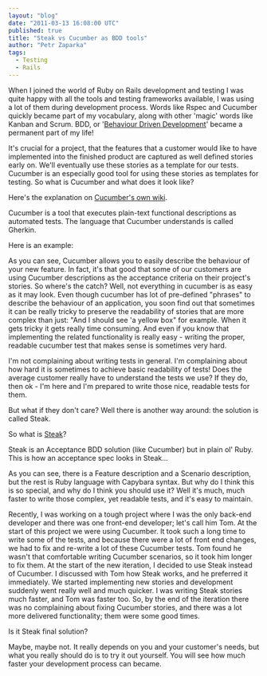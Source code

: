 ```yaml
---
layout: "blog"
date: "2011-03-13 16:08:00 UTC"
published: true
title: "Steak vs Cucumber as BDD tools"
author: "Petr Zaparka"
tags:
  - Testing
  - Rails
---
```


<p>When I joined the world of Ruby on Rails development and testing I was quite happy with all the tools and testing frameworks available, I was using a lot of them during development process. Words like Rspec and Cucumber quickly became part of my vocabulary, along with other &#39;magic&#39; words like Kanban and Scrum. BDD, or &#39;<a href="http://en.wikipedia.org/wiki/Behavior_Driven_Development" target="_blank">Behaviour Driven Development</a>&#39;&nbsp;became a permanent part of my life!</p>
<p>It&#39;s crucial for a project, that the features that a customer would like to have implemented into the finished product are captured as well defined stories early on. We&#39;ll eventually use these stories as a template for our tests. Cucumber is an especially good tool for using these stories as templates for testing. So what is Cucumber and what does it look like?</p>
<p>Here&#39;s the explanation on <a href="https://github.com/cucumber/cucumber/wiki" target="_blank">Cucumber&#39;s own wiki</a>.</p>
<p>Cucumber is a tool that executes plain-text functional descriptions as automated tests. The language that Cucumber understands is called Gherkin.</p>
<p>Here is an example:</p>
<script src="https://gist.github.com/868229.js?file=cucumber_feature.feature"></script><p>As you can see, Cucumber allows you to easily describe the behaviour of your new feature. In fact, it&#39;s that good that some of our customers are using Cucumber descriptions as the acceptance criteria on their project&#39;s stories. So where&#39;s the catch? Well, not everything in cucumber is as easy as it may look. Even though cucumber has lot of pre-defined &quot;phrases&quot; to describe the behaviour of an application, you soon find out that sometimes it can be really tricky to preserve the readability of stories that are more complex than just: &quot;And I should see &#39;a yellow box&quot; for example. When it gets tricky it gets really time consuming. And even if you know that implementing the related functionality is really easy - writing the proper, readable cucumber test that makes sense is sometimes very hard.</p>
<p>I&#39;m not complaining about writing tests in general. I&#39;m complaining about how hard it is sometimes to achieve basic readability of tests! Does the average customer really have to understand the tests we use? If they do, then ok - I&#39;m here and I&#39;m prepared to write those nice, readable tests for them.&nbsp;</p>
<p>But what if they don&#39;t care? Well there is another way around: the solution is called Steak.&nbsp;</p>
<p><span>So what is <a href="https://github.com/cavalle/steak" target="_blank">Steak</a>?</span></p>
<p>Steak is an Acceptance BDD solution (like Cucumber) but in plain ol&#39; Ruby. This is how an acceptance spec looks in Steak...</p>
<script src="https://gist.github.com/868232.js?file=steak.rb"></script><p>As you can see, there is a Feature description and a Scenario description, but the rest is Ruby language with Capybara syntax. But why do I think this is so special, and why do I think you should use it? Well it&#39;s much, much faster to write those complex, yet readable tests, and it&#39;s easy to maintain.</p>
<p>Recently, I was working on a tough project where I was the only back-end developer and there was one front-end developer; let&#39;s call him Tom. At the start of this project we were using Cucumber. It took such a long time to write some of the tests, and because there were a lot of front end changes, we had to fix and re-write a lot of these Cucumber tests. Tom found he wasn&#39;t that comfortable writing Cucumber scenarios, so it took him longer to fix them. At the start of the new iteration, I decided to use Steak instead of Cucumber. I discussed with Tom how Steak works, and he preferred it immediately. We started implementing new stories and development suddenly went really well and much quicker. I was writing Steak stories much faster, and Tom was faster too. So, by the end of the iteration there was no complaining about fixing Cucumber stories, and there was a lot more delivered functionality; them were some good times.</p>
<p>Is it Steak final solution?</p>
<p>Maybe, maybe not. It really depends on you and your customer&#39;s needs, but what you really should do is to try it out yourself. You will see how much faster your development process can became.</p>

